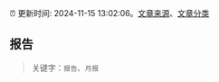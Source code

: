 :alarm_clock: 更新时间: 2024-11-15 13:02:06。[文章来源](/README.md)、[文章分类](/TAGS.md)

## 报告


> 关键字：`报告`、`月报`



